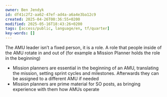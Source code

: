 ```yaml
---
owner: Ben Jendyk
id: df41c2f2-aa62-47ef-ad4a-a6a4e3ba12c9
created: 2025-04-26T00:36:55+0200
modified: 2025-05-16T18:43:26+0200
tags: [access/public, language/en, tf/quarter]
key-words: []
---
```


 The AMU leader isn’t a fixed person, it is a role. A role that people inside of the AMU rotate in and out of (for example a Mission Planner holds the role in the beginning)
- Mission planners are essential in the beginning of an AMU, translating the mission, setting sprint cycles and milestones. Afterwards they can be assigned to a different AMU if needed
- Mission planners are prime material for SO posts, as bringing experience with them how AMUs operate